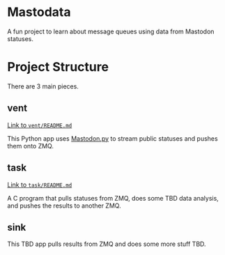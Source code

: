 # Mastodata
A fun project to learn about message queues using data from Mastodon statuses.

# Project Structure
There are 3 main pieces.

## vent
[Link to `vent/README.md`](vent/README.md)

This Python app uses [Mastodon.py](https://github.com/halcy/Mastodon.py) to
stream public statuses and pushes them onto ZMQ.

## task
[Link to `task/README.md`](task/README.md)

A C program that pulls statuses from ZMQ, does some TBD data analysis, and
pushes the results to another ZMQ.

## sink

This TBD app pulls results from ZMQ and does some more stuff TBD.
